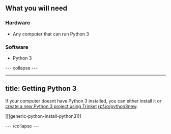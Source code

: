 ## What you will need

### Hardware

+ Any computer that can run Python 3

### Software

+ Python 3

--- collapse ---

---
title: Getting Python 3
---

If your computer doesnt have Python 3 installed, you can either install it or [create a new Python 3 project using Trinket](rpf.io/python3new) [rpf.io/python3new](rpf.io/python3new).

[[[generic-python-install-python3]]]

--- /collapse ---
